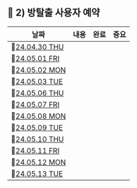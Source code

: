## 🚀 2) 방탈출 사용자 예약

| 날짜 | 내용 | 완료 | 중요 |
|--------|--------|--------|--------|
| 📆[24.04.30 THU](https://github.com/nayonsoso/WIL/blob/main/level2/2-room-escape-member/1.md) |  |  |  |
| 📆[24.05.01 FRI](https://github.com/nayonsoso/WIL/blob/main/level2/2-room-escape-member/2.md) |  |  |  |
| 📆[24.05.02 MON](https://github.com/nayonsoso/WIL/blob/main/level2/2-room-escape-member/3.md) |  |  |  |
| 📆[24.05.03 TUE](https://github.com/nayonsoso/WIL/blob/main/level2/2-room-escape-member/4.md) |  |  |  |
| 📆[24.05.06 THU](https://github.com/nayonsoso/WIL/blob/main/level2/2-room-escape-member/5.md) |  |  |  |
| 📆[24.05.07 FRI](https://github.com/nayonsoso/WIL/blob/main/level2/2-room-escape-member/6.md) |  |  |  |
| 📆[24.05.08 MON](https://github.com/nayonsoso/WIL/blob/main/level2/2-room-escape-member/7.md) |  |  |  |
| 📆[24.05.09 TUE](https://github.com/nayonsoso/WIL/blob/main/level2/2-room-escape-member/8.md) |  |  |  |
| 📆[24.05.10 THU](https://github.com/nayonsoso/WIL/blob/main/level2/2-room-escape-member/9.md) |  |  |  |
| 📆[24.05.11 FRI](https://github.com/nayonsoso/WIL/blob/main/level2/2-room-escape-member/10.md) |  |  |  |
| 📆[24.05.12 MON](https://github.com/nayonsoso/WIL/blob/main/level2/2-room-escape-member/11.md) |  |  |  |
| 📆[24.05.13 TUE](https://github.com/nayonsoso/WIL/blob/main/level2/2-room-escape-member/12.md) |  |  |  |
